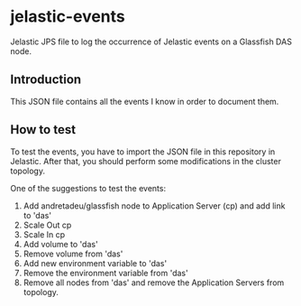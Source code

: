 # jelastic-events
Jelastic JPS file to log the occurrence of Jelastic events on a Glassfish DAS node.

## Introduction

This JSON file contains all the events I know in order to document them.

## How to test

To test the events, you have to import the JSON file in this repository in Jelastic. After that, you should perform some modifications in the cluster topology.

One of the suggestions to test the events:

1. Add andretadeu/glassfish node to Application Server (cp) and add link to 'das'
2. Scale Out cp
3. Scale In cp
4. Add volume to 'das'
5. Remove volume from 'das'
6. Add new environment variable to 'das'
7. Remove the environment variable from 'das'
8. Remove all nodes from 'das' and remove the Application Servers from topology.
